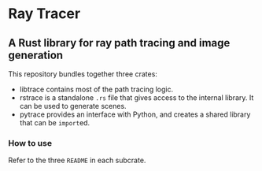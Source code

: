 # Ray Tracer

## A Rust library for ray path tracing and image generation

This repository bundles together three crates:
- libtrace contains most of the path tracing logic.
- rstrace is a standalone `.rs` file that gives access to the internal library. It can be used to generate scenes.
- pytrace provides an interface with Python, and creates a shared library that can be `import`ed.

### How to use

Refer to the three `README` in each subcrate.
